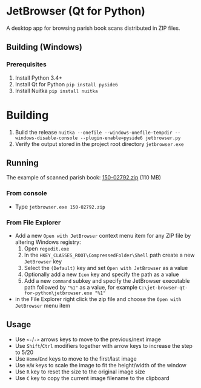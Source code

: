 # JetBrowser (Qt for Python)
A desktop app for browsing parish book scans distributed in ZIP files.

## Building (Windows)

### Prerequisites
1. Install Python 3.4+
2. Install Qt for Python `pip install pyside6`
3. Install Nuitka `pip install nuitka`
   
# Building
1. Build the release `nuitka --onefile --windows-onefile-tempdir --windows-disable-console --plugin-enable=pyside6 jetbrowser.py`
2. Verify the output stored in the project root directory `jetbrowser.exe`

## Running
The example of scanned parish book: [150-02792.zip](http://88.146.158.154:8083/150-02792.zip) (110 MB)

### From console
- Type `jetbrowser.exe 150-02792.zip`

### From File Explorer
- Add a new `Open with JetBrowser` context menu item for any ZIP file by altering Windows registry:
    1. Open `regedit.exe`
    2. In the `HKEY_CLASSES_ROOT\CompressedFolder\Shell` path create a new `JetBrowser` key
    3. Select the `(Default)` key and set `Open with JetBrowser` as a value
    4. Optionally add a new `Icon` key and specify the path as a value
    5. Add a new `command` subkey and specify the JetBrowser executable path followed by `"%1"` as a value,
       for example `C:\jet-browser-qt-for-python\jetbrowser.exe "%1"`
- in the File Explorer right click the zip file and choose the `Open with JetBrowser` menu item

## Usage
- Use `<-`/`->` arrows keys to move to the previous/next image
- Use `Shift`/`Ctrl` modifiers together with arrow keys to increase the step to 5/20
- Use `Home`/`End` keys to move to the first/last image
- Use `H`/`W` keys to scale the image to fit the height/width of the window
- Use `R` key to reset the size to the original image size
- Use `C` key to copy the current image filename to the clipboard